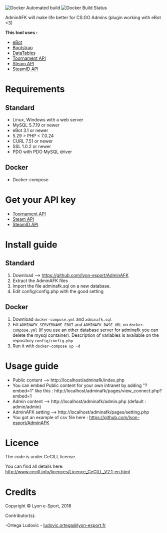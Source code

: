 ![Docker Automated build](https://img.shields.io/docker/cloud/automated/lyonesport/adminafk?style=flat-square)
![Docker Build Status](https://img.shields.io/docker/cloud/build/lyonesport/adminafk?style=flat-square)

AdminAFK will make life better for CS:GO Admins (plugin working with eBot <3)

**This tool uses :**

* [eBot](http://www.esport-tools.net/ebot/)
* [Bootstrap](https://getbootstrap.com/docs/4.0/getting-started/introduction/)
* [DataTables](https://datatables.net/)
* [Toornament API](https://www.toornament.com/)
* [Steam API](https://developer.valvesoftware.com/wiki/Steam_Web_API/)
* [SteamID API](https://steamid.eu/)

# Requirements
## Standard

* Linux, Windows with a web server
* MySQL 5.7.19 or newer
* eBot 3.1 or newer
* 5.29 > PHP < 7.0.24
* CURL 7.51 or newer
* SSL 1.0.2 or newer
* PDO with PDO MySQL driver

## Docker
* Docker-compose

# Get your API key

* [Toornament API](https://developer.toornament.com/v2/overview/get-started?_locale=en)
* [Steam API](https://steamcommunity.com/dev/apikey)
* [SteamID API](https://steamid.eu/steamidapi/)

# Install guide
## Standard

1. Download –> https://github.com/lyon-esport/AdminAFK
2. Extract the AdminAFK files
3. Import the file adminafk.sql on a new database.
4. Edit config/config.php with the good setting

## Docker
1. Download `docker-compose.yml` and `adminafk.sql`
2. Fill `ADMINAFK_SERVERNAME_EBOT` and `ADMINAFK_BASE_URL` on `docker-compose.yml` (if you use an other database server for adminafk you can delete the mysql container). Description of variables is available on the repository `config/config.php`
3. Run it with `docker-compose up -d`

# Usage guide

* Public content –> http://localhost/adminafk/index.php
* You can embed Public content for your own intranet by adding "?embed=1" like this : http://localhost/adminafk/pages/view_connect.php?embed=1
* Admin content –> http://localhost/adminafk/admin.php (default : admin/admin)
* AdminAFK setting –> http://localhost/adminafk/pages/setting.php
* You got an example of csv file here : https://github.com/lyon-esport/AdminAFK

# Licence

The code is under CeCILL license.

You can find all details here: http://www.cecill.info/licences/Licence_CeCILL_V2.1-en.html

# Credits

Copyright © Lyon e-Sport, 2018

Contributor(s):

-Ortega Ludovic - ludovic.ortega@lyon-esport.fr
